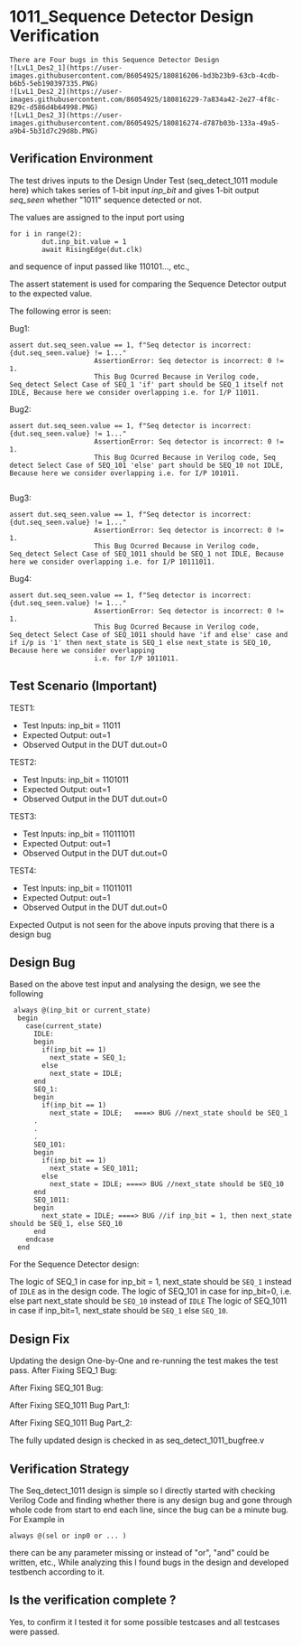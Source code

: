  # 1011_Sequence Detector  Design Verification
    There are Four bugs in this Sequence Detector Design
    ![LvL1_Des2_1](https://user-images.githubusercontent.com/86054925/180816206-bd3b23b9-63cb-4cdb-b6b5-5eb190397335.PNG)
    ![LvL1_Des2_2](https://user-images.githubusercontent.com/86054925/180816229-7a834a42-2e27-4f8c-829c-d586d4b64998.PNG)
    ![LvL1_Des2_3](https://user-images.githubusercontent.com/86054925/180816274-d787b03b-133a-49a5-a9b4-5b31d7c29d8b.PNG)


## Verification Environment

The test drives inputs to the Design Under Test (seq_detect_1011 module here) which takes series of 1-bit input *inp_bit* and gives 1-bit output *seq_seen* whether "1011" sequence detected or not.

The values are assigned to the input port using 
```
for i in range(2):
        dut.inp_bit.value = 1
        await RisingEdge(dut.clk)
```
and sequence of input passed like 110101..., etc.,

The assert statement is used for comparing the Sequence Detector output to the expected value.

The following error is seen:

Bug1:
```
assert dut.seq_seen.value == 1, f"Seq detector is incorrect: {dut.seq_seen.value} != 1..."
                     AssertionError: Seq detector is incorrect: 0 != 1.
                     This Bug Ocurred Because in Verilog code, Seq_detect Select Case of SEQ_1 'if' part should be SEQ_1 itself not IDLE, Because here we consider overlapping i.e. for I/P 11011.
```
Bug2:
```
assert dut.seq_seen.value == 1, f"Seq detector is incorrect: {dut.seq_seen.value} != 1..."
                     AssertionError: Seq detector is incorrect: 0 != 1.
                     This Bug Ocurred Because in Verilog code, Seq detect Select Case of SEQ_101 'else' part should be SEQ_10 not IDLE, Because here we consider overlapping i.e. for I/P 101011.
                     
```
Bug3:
```
assert dut.seq_seen.value == 1, f"Seq detector is incorrect: {dut.seq_seen.value} != 1..."
                     AssertionError: Seq detector is incorrect: 0 != 1.
                     This Bug Ocurred Because in Verilog code, Seq_detect Select Case of SEQ_1011 should be SEQ_1 not IDLE, Because here we consider overlapping i.e. for I/P 10111011.
```
Bug4:
```
assert dut.seq_seen.value == 1, f"Seq detector is incorrect: {dut.seq_seen.value} != 1..."
                     AssertionError: Seq detector is incorrect: 0 != 1.
                     This Bug Ocurred Because in Verilog code, Seq_detect Select Case of SEQ_1011 should have 'if and else' case and if i/p is '1' then next_state is SEQ_1 else next_state is SEQ_10, Because here we consider overlapping 
                     i.e. for I/P 1011011.
```

## Test Scenario **(Important)**
TEST1:
- Test Inputs: inp_bit = 11011
- Expected Output: out=1
- Observed Output in the DUT dut.out=0

TEST2:
- Test Inputs: inp_bit = 1101011
- Expected Output: out=1
- Observed Output in the DUT dut.out=0

TEST3:
- Test Inputs: inp_bit = 110111011
- Expected Output: out=1
- Observed Output in the DUT dut.out=0

TEST4:
- Test Inputs: inp_bit = 11011011
- Expected Output: out=1
- Observed Output in the DUT dut.out=0

Expected Output is not seen for the above inputs proving that there is a design bug

## Design Bug
Based on the above test input and analysing the design, we see the following

```
 always @(inp_bit or current_state)
  begin
    case(current_state)
      IDLE:
      begin
        if(inp_bit == 1)
          next_state = SEQ_1;
        else
          next_state = IDLE;
      end
      SEQ_1:
      begin
        if(inp_bit == 1)
          next_state = IDLE;   ====> BUG //next_state should be SEQ_1
      .
      .
      .
      SEQ_101:
      begin
        if(inp_bit == 1)
          next_state = SEQ_1011;
        else
          next_state = IDLE; ====> BUG //next_state should be SEQ_10
      end
      SEQ_1011:
      begin
        next_state = IDLE; ====> BUG //if inp_bit = 1, then next_state should be SEQ_1, else SEQ_10
      end
    endcase
  end
```
For the Sequence Detector design:

The logic of SEQ_1 in case for inp_bit = 1, next_state should be ``SEQ_1`` instead of ``IDLE`` as in the design code.
The logic of SEQ_101 in case for inp_bit=0, i.e. else part next_state should be ``SEQ_10`` instead of ``IDLE``
The logic of SEQ_1011 in case if inp_bit=1, next_state should be ``SEQ_1`` else ``SEQ_10``.

## Design Fix
Updating the design One-by-One and re-running the test makes the test pass.
After Fixing SEQ_1 Bug: 

After Fixing SEQ_101 Bug: 

After Fixing SEQ_1011 Bug Part_1: 

After Fixing SEQ_1011 Bug Part_2: 


The fully updated design is checked in as seq_detect_1011_bugfree.v

## Verification Strategy



The Seq_detect_1011 design is simple so I directly started with checking Verilog Code and finding whether there is any design bug and gone through whole code from start to end each line, since the bug can be a minute bug. For Example in  
```
always @(sel or inp0 or ... )
```
there can be any parameter missing or instead of "or", "and" could be written, etc.,
While analyzing this I found bugs in the design and developed testbench according to it.

## Is the verification complete ?

Yes, to confirm it I tested it for some possible testcases and all testcases were passed.
